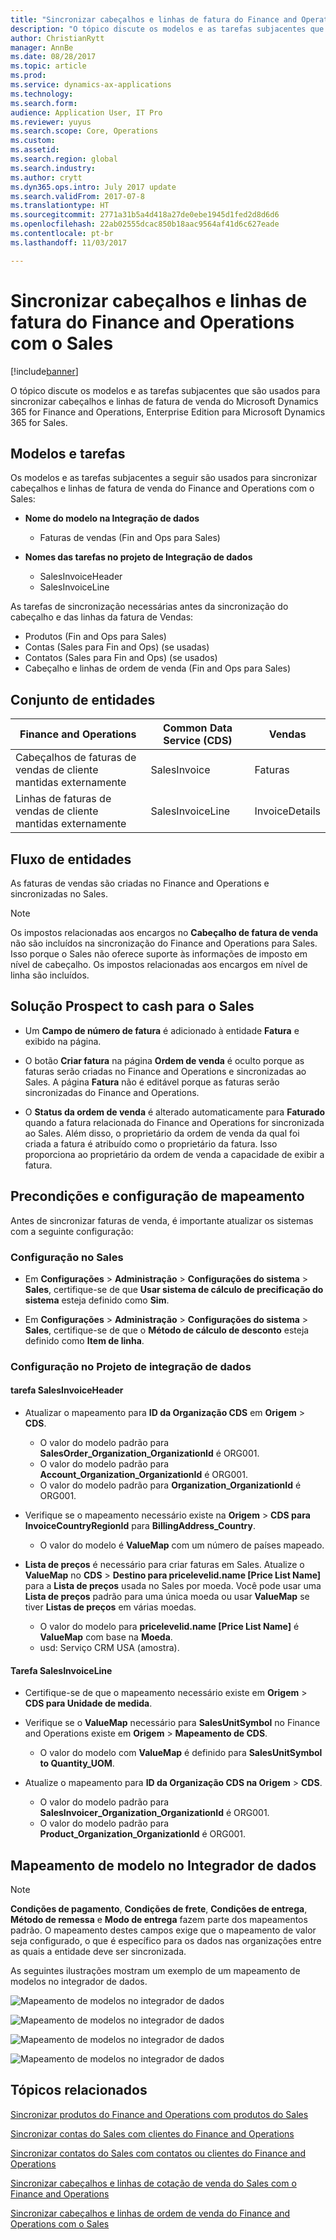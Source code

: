 ```yaml
---
title: "Sincronizar cabeçalhos e linhas de fatura do Finance and Operations com o Sales"
description: "O tópico discute os modelos e as tarefas subjacentes que são usados para sincronizar cabeçalhos e linhas de fatura de venda do Microsoft Dynamics 365 for Finance and Operations, Enterprise Edition para Microsoft Dynamics 365 for Sales."
author: ChristianRytt
manager: AnnBe
ms.date: 08/28/2017
ms.topic: article
ms.prod: 
ms.service: dynamics-ax-applications
ms.technology: 
ms.search.form: 
audience: Application User, IT Pro
ms.reviewer: yuyus
ms.search.scope: Core, Operations
ms.custom: 
ms.assetid: 
ms.search.region: global
ms.search.industry: 
ms.author: crytt
ms.dyn365.ops.intro: July 2017 update
ms.search.validFrom: 2017-07-8
ms.translationtype: HT
ms.sourcegitcommit: 2771a31b5a4d418a27de0ebe1945d1fed2d8d6d6
ms.openlocfilehash: 22ab02555dcac850b18aac9564af41d6c627eade
ms.contentlocale: pt-br
ms.lasthandoff: 11/03/2017

---
```


# <a name="synchronize-sales-invoice-headers-and-lines-from-finance-and-operations-to-sales"></a>Sincronizar cabeçalhos e linhas de fatura do Finance and Operations com o Sales

[!include[banner](../includes/banner.md)]

O tópico discute os modelos e as tarefas subjacentes que são usados para sincronizar cabeçalhos e linhas de fatura de venda do Microsoft Dynamics 365 for Finance and Operations, Enterprise Edition para Microsoft Dynamics 365 for Sales. 

## <a name="templates-and-tasks"></a>Modelos e tarefas

Os modelos e as tarefas subjacentes a seguir são usados para sincronizar cabeçalhos e linhas de fatura de venda do Finance and Operations com o Sales:

- **Nome do modelo na Integração de dados** 

     - Faturas de vendas (Fin and Ops para Sales)

- **Nomes das tarefas no projeto de Integração de dados**

    - SalesInvoiceHeader
    - SalesInvoiceLine

As tarefas de sincronização necessárias antes da sincronização do cabeçalho e das linhas da fatura de Vendas:
-   Produtos (Fin and Ops para Sales)
-   Contas (Sales para Fin and Ops) (se usadas)
-   Contatos (Sales para Fin and Ops) (se usados)
-   Cabeçalho e linhas de ordem de venda (Fin and Ops para Sales)

## <a name="entity-set"></a>Conjunto de entidades

| Finance and Operations                               | Common Data Service (CDS)              | Vendas          |
|------------------------------------------------------|------------------|----------------|
| Cabeçalhos de faturas de vendas de cliente mantidas externamente | SalesInvoice     | Faturas       |
| Linhas de faturas de vendas de cliente mantidas externamente   | SalesInvoiceLine | InvoiceDetails |

## <a name="entity-flow"></a>Fluxo de entidades

As faturas de vendas são criadas no Finance and Operations e sincronizadas no Sales.

> [!NOTE]
> Os impostos relacionadas aos encargos no **Cabeçalho de fatura de venda** não são incluídos na sincronização do Finance and Operations para Sales. Isso porque o Sales não oferece suporte às informações de imposto em nível de cabeçalho. Os impostos relacionadas aos encargos em nível de linha são incluídos.

## <a name="prospect-to-cash-solution-for-sales"></a>Solução Prospect to cash para o Sales

-  Um **Campo de número de fatura** é adicionado à entidade **Fatura** e exibido na página.
 
-  O botão **Criar fatura** na página **Ordem de venda** é oculto porque as faturas serão criadas no Finance and Operations e sincronizadas ao Sales. A página **Fatura** não é editável porque as faturas serão sincronizadas do Finance and Operations.
 
-  O **Status da ordem de venda** é alterado automaticamente para **Faturado** quando a fatura relacionada do Finance and Operations for sincronizada ao Sales. Além disso, o proprietário da ordem de venda da qual foi criada a fatura é atribuído como o proprietário da fatura. Isso proporciona ao proprietário da ordem de venda a capacidade de exibir a fatura.
 
## <a name="preconditions-and-mapping-setup"></a>Precondições e configuração de mapeamento

Antes de sincronizar faturas de venda, é importante atualizar os sistemas com a seguinte configuração:

### <a name="setup-in-sales"></a>Configuração no Sales

- Em **Configurações** > **Administração** > **Configurações do sistema** > **Sales**, certifique-se de que **Usar sistema de cálculo de precificação do sistema** esteja definido como **Sim**. 

- Em **Configurações** > **Administração** > **Configurações do sistema** > **Sales**, certifique-se de que o **Método de cálculo de desconto** esteja definido como **Item de linha**. 

### <a name="setup-in-the-data-integration-project"></a>Configuração no Projeto de integração de dados

#### <a name="salesinvoiceheader-task"></a>tarefa SalesInvoiceHeader

- Atualizar o mapeamento para **ID da Organização CDS** em **Origem** > **CDS**. 

    -  O valor do modelo padrão para **SalesOrder_Organization_OrganizationId** é ORG001.
    -  O valor do modelo padrão para **Account_Organization_OrganizationId** é ORG001.
    -  O valor do modelo padrão para **Organization_OrganizationId** é ORG001.

- Verifique se o mapeamento necessário existe na **Origem** > **CDS para InvoiceCountryRegionId** para **BillingAddress_Country**.

    -  O valor do modelo é **ValueMap** com um número de países mapeado.

- **Lista de preços** é necessário para criar faturas em Sales. Atualize o **ValueMap** no **CDS** > **Destino para pricelevelid.name [Price List Name]** para a **Lista de preços** usada no Sales por moeda. Você pode usar uma **Lista de preços** padrão para uma única moeda ou usar **ValueMap** se tiver **Listas de preços** em várias moedas.

    -  O valor do modelo para **pricelevelid.name [Price List Name]** é **ValueMap** com base na **Moeda**.
    -  usd: Serviço CRM USA (amostra). 

#### <a name="salesinvoiceline-task"></a>Tarefa SalesInvoiceLine

- Certifique-se de que o mapeamento necessário existe em **Origem** > **CDS para Unidade de medida**.

- Verifique se o **ValueMap** necessário para **SalesUnitSymbol** no Finance and Operations existe em **Origem** > **Mapeamento de CDS**. 
    
    - O valor do modelo com **ValueMap** é definido para **SalesUnitSymbol to Quantity_UOM**.
    
-  Atualize o mapeamento para **ID da Organização CDS na Origem** > **CDS**. 

    -  O valor do modelo padrão para **SalesInvoicer_Organization_OrganizationId** é ORG001.
    -  O valor do modelo padrão para **Product_Organization_OrganizationId** é ORG001.
 
## <a name="template-mapping-in-data-integrator"></a>Mapeamento de modelo no Integrador de dados

> [!NOTE]
> **Condições de pagamento**, **Condições de frete**, **Condições de entrega**, **Método de remessa** e **Modo de entrega** fazem parte dos mapeamentos padrão. O mapeamento destes campos exige que o mapeamento de valor seja configurado, o que é específico para os dados nas organizações entre as quais a entidade deve ser sincronizada.

As seguintes ilustrações mostram um exemplo de um mapeamento de modelos no integrador de dados.

![Mapeamento de modelos no integrador de dados](./media/sales-invoice-template-mapping-data-integrator-1.png)

![Mapeamento de modelos no integrador de dados](./media/sales-invoice-template-mapping-data-integrator-2.png)

![Mapeamento de modelos no integrador de dados](./media/sales-invoice-template-mapping-data-integrator-3.png)

![Mapeamento de modelos no integrador de dados](./media/sales-invoice-template-mapping-data-integrator-4.png)


## <a name="related-topics"></a>Tópicos relacionados

[Sincronizar produtos do Finance and Operations com produtos do Sales](products-template-mapping.md)

[Sincronizar contas do Sales com clientes do Finance and Operations](accounts-template-mapping.md)

[Sincronizar contatos do Sales com contatos ou clientes do Finance and Operations](contacts-template-mapping.md)

[Sincronizar cabeçalhos e linhas de cotação de venda do Sales com o Finance and Operations](sales-quotation-template-mapping.md)

[Sincronizar cabeçalhos e linhas de ordem de venda do Finance and Operations com o Sales](sales-order-template-mapping.md)


